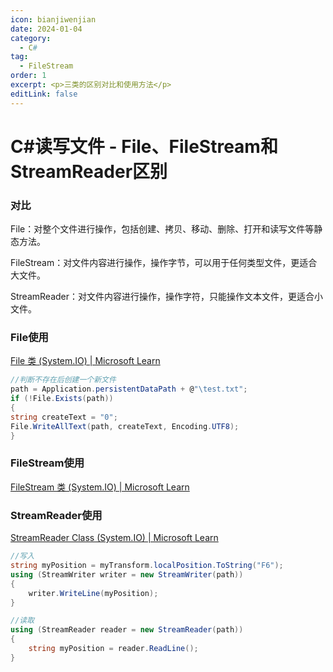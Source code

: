 ```yaml
---
icon: bianjiwenjian
date: 2024-01-04
category:
  - C#
tag:
  - FileStream
order: 1
excerpt: <p>三类的区别对比和使用方法</p>
editLink: false
---
```

# C#读写文件 - File、FileStream和StreamReader区别

### 对比

File：对整个文件进行操作，包括创建、拷贝、移动、删除、打开和读写文件等静态方法。

FileStream：对文件内容进行操作，操作字节，可以用于任何类型文件，更适合大文件。

StreamReader：对文件内容进行操作，操作字符，只能操作文本文件，更适合小文件。

### File使用

[File 类 (System.IO) | Microsoft Learn](https://learn.microsoft.com/zh-cn/dotnet/api/system.io.file?view=net-8.0)

```csharp
//判断不存在后创建一个新文件
path = Application.persistentDataPath + @"\test.txt";
if (!File.Exists(path))
{
string createText = "0";
File.WriteAllText(path, createText, Encoding.UTF8);
}
```

### FileStream使用

[FileStream 类 (System.IO) | Microsoft Learn](https://learn.microsoft.com/zh-cn/dotnet/api/system.io.filestream?view=net-8.0)

### StreamReader使用

[StreamReader Class (System.IO) | Microsoft Learn](https://learn.microsoft.com/zh-cn/dotnet/api/system.io.streamreader?view=net-8.0)

```csharp
//写入
string myPosition = myTransform.localPosition.ToString("F6");
using (StreamWriter writer = new StreamWriter(path))
{
    writer.WriteLine(myPosition);
}

//读取
using (StreamReader reader = new StreamReader(path))
{
    string myPosition = reader.ReadLine();
}
```
